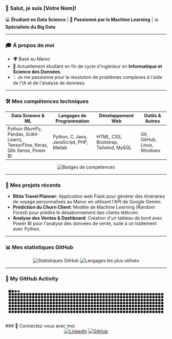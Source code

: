 ### 👋 Salut, je suis [Votre Nom]!

💻 **Étudiant en Data Science** | 🤖 **Passionné par le Machine Learning** | 📊 **Spécialiste du Big Data**

---

### 🎓 À propos de moi

- 🌍 Basé au Maroc
- 🎯 Actuellement étudiant en fin de cycle d'ingénieur en **Informatique et Science des Données**.
- 💡 Je me passionne pour la résolution de problèmes complexes à l'aide de l'IA et de l'analyse de données.

---

### 🛠️ Mes compétences techniques

| Data Science & ML | Langages de Programmation | Développement Web | Outils & Autres |
|-------------------|---------------------------|-------------------|-----------------|
| Python (NumPy, Pandas, Scikit-Learn), TensorFlow, Keras, Qlik Sense, Power BI | Python, C, Java, JavaScript, PHP, Matlab | HTML, CSS, Bootstrap, Tailwind, MySQL | Git, GitHub, Linux, Windows |

<div align="center">
  <img src="https://skillicons.dev/icons?i=python,tensorflow,scikitlearn,mysql,html,css,bootstrap,tailwind,github,linux,windows" alt="Badges de compétences" />
</div>

---

### 🚀 Mes projets récents

- **Rihla Travel Planner**: Application web Flask pour générer des itinéraires de voyage personnalisés au Maroc en utilisant l'API de Google Gemini.
- **Prédiction du Churn Client**: Modèle de Machine Learning (Random Forest) pour prédire le désabonnement des clients télécom.
- **Analyse des Ventes & Dashboard**: Création d'un tableau de bord avec Power BI pour l'analyse des données de vente, suite à un traitement avec Python.

---

### 📊 Mes statistiques GitHub

<div align="center">
  <img src="https://github-readme-stats.vercel.app/api?username=khzouhair&show_icons=true&theme=radical" alt="Statistiques GitHub" />
  <img src="https://github-readme-stats.vercel.app/api/top-langs/?username=khzouhair&layout=compact&theme=radical" alt="Langages les plus utilisés" />
</div>

---
### 🐍 My GitHub Activity

<div align="center">
  <img src="https://github.com/sagnikghoshcr7/images/blob/master/Profile%20Readme/github-contribution-grid-snake.svg" alt="Snake animation"/>
</div>
### 🤝 Connectez-vous avec moi

<div align="center">
  <a href="https://www.linkedin.com/in/[VotreProfilLinkedIn]" target="_blank"><img src="https://img.shields.io/badge/LinkedIn-0077B5?style=for-the-badge&logo=linkedin&logoColor=white" alt="LinkedIn"/></a>
  <a href="https://github.com/khzouhair" target="_blank"><img src="https://img.shields.io/badge/GitHub-100000?style=for-the-badge&logo=github&logoColor=white" alt="GitHub"/></a>
</div>
